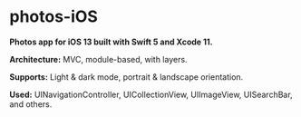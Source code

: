 # photos-iOS

**Photos app for iOS 13 built with Swift 5 and Xcode 11.**

**Architecture:** MVC, module-based, with layers.

**Supports:** Light &amp; dark mode, portrait &amp; landscape orientation.

**Used:** UINavigationController, UICollectionView, UIImageView, UISearchBar, and others.

